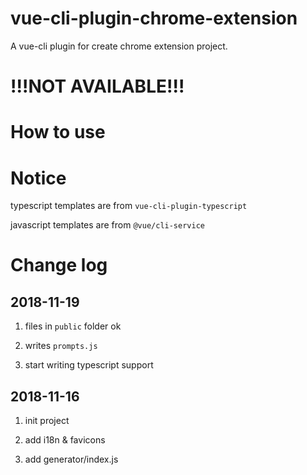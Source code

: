 vue-cli-plugin-chrome-extension
============

A vue-cli plugin for create chrome extension project.

# !!!NOT AVAILABLE!!!

# How to use

# Notice

typescript templates are from `vue-cli-plugin-typescript`

javascript templates are from `@vue/cli-service`

# Change log

## 2018-11-19

1. files in `public` folder ok

1. writes `prompts.js`

1. start writing typescript support

## 2018-11-16

1. init project

1. add i18n & favicons

1. add generator/index.js
